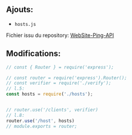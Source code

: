 ## Ajouts:

- `hosts.js`

Fichier issu du repository: [WebSite-Ping-API](https://github.com/TsWin/WebSite-Ping-API/tree/master/src/Routes)

## Modifications:


```js index.js
// const { Router } = require('express');

// const router = require('express').Router();
// const verifier = require('./verify');
// l.5:
const hosts = require('./hosts');


// router.use('/clients', verifier)
// l.8:
router.use('/host', hosts)
// module.exports = router;
```


